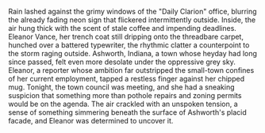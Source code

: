 Rain lashed against the grimy windows of the "Daily Clarion" office, blurring the already fading neon sign that flickered intermittently outside.  Inside, the air hung thick with the scent of stale coffee and impending deadlines. Eleanor Vance, her trench coat still dripping onto the threadbare carpet, hunched over a battered typewriter, the rhythmic clatter a counterpoint to the storm raging outside. Ashworth, Indiana, a town whose heyday had long since passed, felt even more desolate under the oppressive grey sky. Eleanor, a reporter whose ambition far outstripped the small-town confines of her current employment, tapped a restless finger against her chipped mug. Tonight, the town council was meeting, and she had a sneaking suspicion that something more than pothole repairs and zoning permits would be on the agenda.  The air crackled with an unspoken tension, a sense of something simmering beneath the surface of Ashworth's placid facade, and Eleanor was determined to uncover it.
